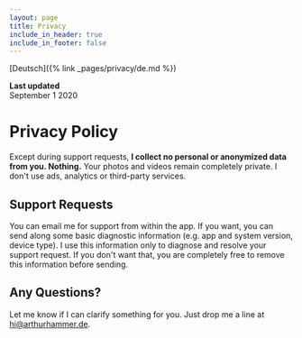 ```yaml
---
layout: page
title: Privacy
include_in_header: true
include_in_footer: false
---
```


[Deutsch]({% link _pages/privacy/de.md %})

**Last updated**<br>
September 1 2020

# Privacy Policy

Except during support requests, **I collect no personal or anonymized data from you. Nothing.** Your photos and videos remain completely private. I don't use ads, analytics or third-party services.

## Support Requests

You can email me for support from within the app. If you want, you can send along some basic diagnostic information (e.g. app and system version, device type). I use this information only to diagnose and resolve your support request. If you don't want that, you are completely free to remove this information before sending.

## Any Questions?

Let me know if I can clarify something for you. Just drop me a line at [hi@arthurhammer.de](mailto:hi@arthurhammer.de).